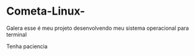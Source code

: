 # Cometa-Linux-


Galera esse é meu projeto desenvolvendo meu  sistema operacional para terminal 

Tenha paciencia
